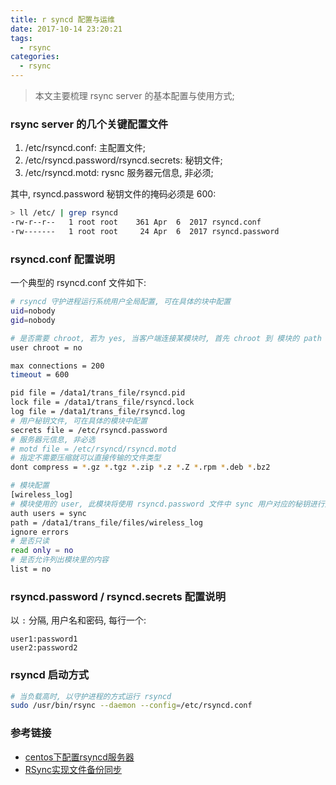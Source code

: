 ```yaml
---
title: r syncd 配置与运维
date: 2017-10-14 23:20:21
tags:
  - rsync
categories:
  - rsync
---
```


> 本文主要梳理 rsync server 的基本配置与使用方式;

<!--more-->

### **rsync server 的几个关键配置文件**
1. /etc/rsyncd.conf: 主配置文件;
2. /etc/rsyncd.password/rsyncd.secrets: 秘钥文件;
3. /etc/rsyncd.motd: rysnc 服务器元信息, 非必须;

其中, rsyncd.password 秘钥文件的掩码必须是 600:
``` bash
> ll /etc/ | grep rsyncd
-rw-r--r--   1 root root    361 Apr  6  2017 rsyncd.conf
-rw-------   1 root root     24 Apr  6  2017 rsyncd.password
```

### **rsyncd.conf 配置说明**
一个典型的 rsyncd.conf 文件如下:
``` bash
# rsyncd 守护进程运行系统用户全局配置, 可在具体的块中配置
uid=nobody
gid=nobody

# 是否需要 chroot, 若为 yes, 当客户端连接某模块时, 首先 chroot 到 模块的 path 目录下
user chroot = no

max connections = 200
timeout = 600

pid file = /data1/trans_file/rsyncd.pid
lock file = /data1/trans_file/rsyncd.lock
log file = /data1/trans_file/rsyncd.log
# 用户秘钥文件, 可在具体的模块中配置
secrets file = /etc/rsyncd.password
# 服务器元信息, 非必选
# motd file = /etc/rsyncd/rsyncd.motd
# 指定不需要压缩就可以直接传输的文件类型
dont compress = *.gz *.tgz *.zip *.z *.Z *.rpm *.deb *.bz2

# 模块配置
[wireless_log]
# 模块使用的 user, 此模块将使用 rsyncd.password 文件中 sync 用户对应的秘钥进行文件传输
auth users = sync
path = /data1/trans_file/files/wireless_log
ignore errors
# 是否只读
read only = no
# 是否允许列出模块里的内容
list = no
```

### **rsyncd.password / rsyncd.secrets 配置说明**
以 `:` 分隔, 用户名和密码, 每行一个:
```
user1:password1
user2:password2
```

### **rsyncd 启动方式**
``` bash
# 当负载高时, 以守护进程的方式运行 rsyncd
sudo /usr/bin/rsync --daemon --config=/etc/rsyncd.conf
```

### **参考链接**
- [centos下配置rsyncd服务器](https://segmentfault.com/a/1190000000444614)
- [RSync实现文件备份同步](http://www.cnblogs.com/itech/archive/2009/08/10/1542945.html)

